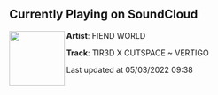 ## Currently Playing on SoundCloud

[<img align="left" width="100" src="https://i1.sndcdn.com/artworks-VnukYQb2bZmdRzVj-K783gw-t500x500.jpg">](https://soundcloud.com/fiendworldwide/tir3d-x-cutspace-vertigo)

**Artist**: FIEND WORLD 

**Track**: TIR3D X CUTSPACE  ~ VERTIGO

Last updated at 05/03/2022 09:38
